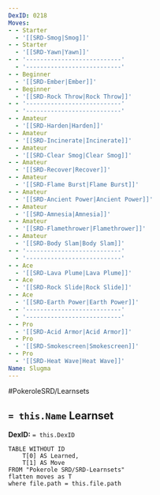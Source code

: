 ```yaml
---
DexID: 0218
Moves:
- - Starter
  - '[[SRD-Smog|Smog]]'
- - Starter
  - '[[SRD-Yawn|Yawn]]'
- - '---------------------------'
  - '---------------------------'
- - Beginner
  - '[[SRD-Ember|Ember]]'
- - Beginner
  - '[[SRD-Rock Throw|Rock Throw]]'
- - '---------------------------'
  - '---------------------------'
- - Amateur
  - '[[SRD-Harden|Harden]]'
- - Amateur
  - '[[SRD-Incinerate|Incinerate]]'
- - Amateur
  - '[[SRD-Clear Smog|Clear Smog]]'
- - Amateur
  - '[[SRD-Recover|Recover]]'
- - Amateur
  - '[[SRD-Flame Burst|Flame Burst]]'
- - Amateur
  - '[[SRD-Ancient Power|Ancient Power]]'
- - Amateur
  - '[[SRD-Amnesia|Amnesia]]'
- - Amateur
  - '[[SRD-Flamethrower|Flamethrower]]'
- - Amateur
  - '[[SRD-Body Slam|Body Slam]]'
- - '---------------------------'
  - '---------------------------'
- - Ace
  - '[[SRD-Lava Plume|Lava Plume]]'
- - Ace
  - '[[SRD-Rock Slide|Rock Slide]]'
- - Ace
  - '[[SRD-Earth Power|Earth Power]]'
- - '---------------------------'
  - '---------------------------'
- - Pro
  - '[[SRD-Acid Armor|Acid Armor]]'
- - Pro
  - '[[SRD-Smokescreen|Smokescreen]]'
- - Pro
  - '[[SRD-Heat Wave|Heat Wave]]'
Name: Slugma
---
```


#PokeroleSRD/Learnsets

## `= this.Name` Learnset

**DexID:** `= this.DexID`

```dataview
TABLE WITHOUT ID
    T[0] AS Learned,
    T[1] AS Move
FROM "Pokerole SRD/SRD-Learnsets"
flatten moves as T
where file.path = this.file.path
```
